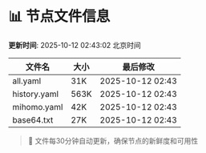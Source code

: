 # 📊 节点文件信息

**更新时间**: 2025-10-12 02:43:02 北京时间

| 文件名 | 大小 | 最后修改 |
|--------|------|----------|
| all.yaml | 31K | 2025-10-12 02:43 |
| history.yaml | 563K | 2025-10-12 02:43 |
| mihomo.yaml | 42K | 2025-10-12 02:43 |
| base64.txt | 27K | 2025-10-12 02:43 |

> 🔄 文件每30分钟自动更新，确保节点的新鲜度和可用性
